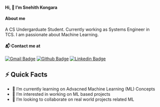 #### Hi, 👋 I’m Snehith Kongara
#### About me
A CS Undergarduate Student. Currently working as Systems Engineer in TCS. I am passionate about Machine Learning.

#### 📬 Contact me at

[![Gmail Badge](https://img.shields.io/badge/-Gmail-d14836?style=for-the-badge&logo=Gmail&logoColor=white&link=mailto:snehith529@gmail.com)](mailto:snehith529@gmail.com)
[![Github Badge](http://img.shields.io/badge/-Github-black?style=for-the-badge&logo=github)](https://github.com/Snehith529)
[![Linkedin Badge](https://img.shields.io/badge/-LinkedIn-blue?style=for-the-badge&logo=Linkedin&logoColor=white)](linkedin.com/in/kongara-snehith-a5336616a)

## ⚡️ Quick Facts
- 🌱 I’m currently learning on Advacned Machine Learning (ML) Concepts 
- 👀 I’m interested in working on ML based projects
- 💞️ I’m looking to collaborate on real world projects related ML 


<!---
Snehith529/Snehith529 is a ✨ special ✨ repository because its `README.md` (this file) appears on your GitHub profile.
You can click the Preview link to take a look at your changes.
--->
